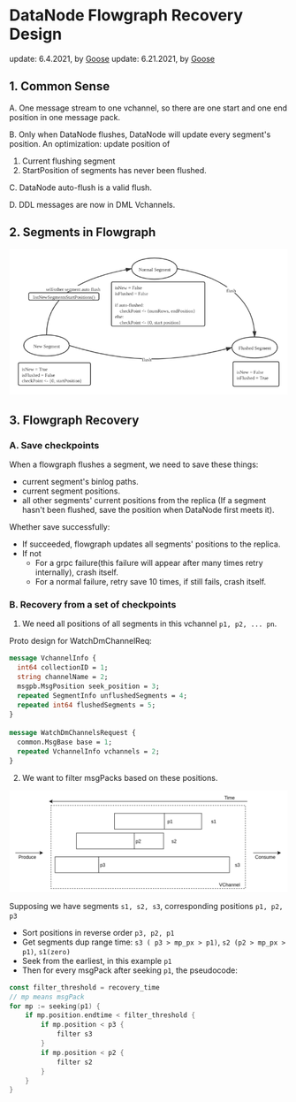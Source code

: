 # DataNode Flowgraph Recovery Design

update: 6.4.2021, by [Goose](https://github.com/XuanYang-cn)
update: 6.21.2021, by [Goose](https://github.com/XuanYang-cn)

## 1. Common Sense

A. One message stream to one vchannel, so there are one start and one end position in one message pack.

B. Only when DataNode flushes, DataNode will update every segment's position.
An optimization: update position of

1. Current flushing segment
2. StartPosition of segments has never been flushed.

C. DataNode auto-flush is a valid flush.

D. DDL messages are now in DML Vchannels.

## 2. Segments in Flowgraph

![segments](graphs/segments.png)

## 3. Flowgraph Recovery

### A. Save checkpoints

When a flowgraph flushes a segment, we need to save these things:

- current segment's binlog paths.
- current segment positions.
- all other segments' current positions from the replica (If a segment hasn't been flushed, save the position when DataNode first meets it).

Whether save successfully:

- If succeeded, flowgraph updates all segments' positions to the replica.
- If not
  - For a grpc failure(this failure will appear after many times retry internally), crash itself.
  - For a normal failure, retry save 10 times, if still fails, crash itself.

### B. Recovery from a set of checkpoints

1. We need all positions of all segments in this vchannel `p1, p2, ... pn`.

Proto design for WatchDmChannelReq:

```proto
message VchannelInfo {
  int64 collectionID = 1;
  string channelName = 2;
  msgpb.MsgPosition seek_position = 3;
  repeated SegmentInfo unflushedSegments = 4;
  repeated int64 flushedSegments = 5;
}

message WatchDmChannelsRequest {
  common.MsgBase base = 1;
  repeated VchannelInfo vchannels = 2;
}
```

2. We want to filter msgPacks based on these positions.

![recovery](graphs/flowgraph_recovery_design.png)

Supposing we have segments `s1, s2, s3`, corresponding positions `p1, p2, p3`

- Sort positions in reverse order `p3, p2, p1`
- Get segments dup range time: `s3 ( p3 > mp_px > p1)`, `s2 (p2 > mp_px > p1)`, `s1(zero)`
- Seek from the earliest, in this example `p1`
- Then for every msgPack after seeking `p1`, the pseudocode:

```go
const filter_threshold = recovery_time
// mp means msgPack
for mp := seeking(p1) {
    if mp.position.endtime < filter_threshold {
        if mp.position < p3 {
            filter s3
        }
        if mp.position < p2 {
            filter s2
        }
    }
}
```
